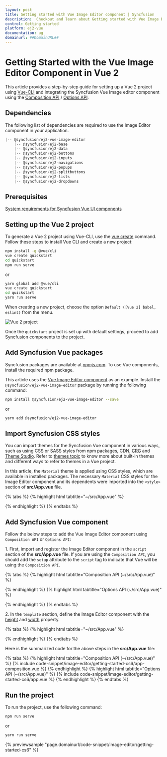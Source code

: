 ```yaml
---
layout: post
title: Getting started with Vue Image Editor component | Syncfusion
description:  Checkout and learn about Getting started with Vue Image Editor component of Syncfusion Essential JS 2 and more details.
control: Getting started 
platform: ej2-vue
documentation: ug
domainurl: ##DomainURL##
---
```


# Getting Started with the Vue Image Editor Component in Vue 2

This article provides a step-by-step guide for setting up a Vue 2 project using [Vue-CLI](https://cli.vuejs.org/) and integrating the Syncfusion Vue Image editor component using the [Composition API](https://vuejs.org/guide/introduction.html#composition-api) / [Options API](https://vuejs.org/guide/introduction.html#options-api).

## Dependencies

The following list of dependencies are required to use the Image Editor component in your application.

```js
|-- @syncfusion/ej2-vue-image-editor
    |-- @syncfusion/ej2-base
    |-- @syncfusion/ej2-data
    |-- @syncfusion/ej2-buttons
    |-- @syncfusion/ej2-inputs
    |-- @syncfusion/ej2-navigations
    |-- @syncfusion/ej2-popups
    |-- @syncfusion/ej2-splitbuttons
    |-- @syncfusion/ej2-lists
    |-- @syncfusion/ej2-dropdowns
```

## Prerequisites

[System requirements for Syncfusion Vue UI components](https://ej2.syncfusion.com/vue/documentation/system-requirements)

## Setting up the Vue 2 project

To generate a Vue 2 project using Vue-CLI, use the [vue create](https://cli.vuejs.org/#getting-started) command. Follow these steps to install Vue CLI and create a new project:

```bash
npm install -g @vue/cli
vue create quickstart
cd quickstart
npm run serve
```

or

```bash
yarn global add @vue/cli
vue create quickstart
cd quickstart
yarn run serve
```

When creating a new project, choose the option `Default ([Vue 2] babel, eslint)` from the menu.

![Vue 2 project](../appearance/images/vue2-terminal.png)

Once the `quickstart` project is set up with default settings, proceed to add Syncfusion components to the project.

## Add Syncfusion Vue packages

Syncfusion packages are available at [npmjs.com](https://www.npmjs.com/search?q=ej2-vue). To use Vue components, install the required npm package.

This article uses the [Vue Image Editor component](https://www.syncfusion.com/vue-components/vue-image-editor) as an example. Install the `@syncfusion/ej2-vue-image-editor` package by running the following command:

```bash
npm install @syncfusion/ej2-vue-image-editor --save
```
or

```bash
yarn add @syncfusion/ej2-vue-image-editor
```

## Import Syncfusion CSS styles

You can import themes for the Syncfusion Vue component in various ways, such as using CSS or SASS styles from npm packages, CDN, [CRG](https://crg.syncfusion.com/) and [Theme Studio](https://ej2.syncfusion.com/vue/documentation/appearance/theme-studio). Refer to [themes topic](https://ej2.syncfusion.com/vue/documentation/appearance/theme) to know more about built-in themes and different ways to refer to themes in a Vue project.

In this article, the `Material` theme is applied using CSS styles, which are available in installed packages. The necessary `Material` CSS styles for the Image Editor component and its dependents were imported into the `<style>` section of **src/App.vue** file.

{% tabs %}
{% highlight html tabtitle="~/src/App.vue" %}

<style>
@import "../node_modules/@syncfusion/ej2-base/styles/material.css";
@import "../node_modules/@syncfusion/ej2-buttons/styles/material.css";
@import "../node_modules/@syncfusion/ej2-splitbuttons/styles/material.css";
@import "../node_modules/@syncfusion/ej2-lists/styles/material.css";
@import "../node_modules/@syncfusion/ej2-popups/styles/material.css";
@import "../node_modules/@syncfusion/ej2-inputs/styles/material.css";
@import "../node_modules/@syncfusion/ej2-navigations/styles/material.css";
@import "../node_modules/@syncfusion/ej2-dropdowns/styles/material.css";
@import "../node_modules/@syncfusion/ej2-image-editor/styles/material.css";
</style>

{% endhighlight %}
{% endtabs %}

## Add Syncfusion Vue component

Follow the below steps to add the Vue Image Editor component using `Composition API` or `Options API`:

1\. First, import and register the Image Editor component in the `script` section of the **src/App.vue** file. If you are using the `Composition API`, you should add the `setup` attribute to the `script` tag to indicate that Vue will be using the `Composition API`.

{% tabs %}
{% highlight html tabtitle="Composition API (~/src/App.vue)" %}

<script setup>
import { ImageEditorComponent as EjsImageeditor } from "@syncfusion/ej2-vue-image-editor";
</script>

{% endhighlight %}
{% highlight html tabtitle="Options API (~/src/App.vue)" %}

<script>
import { ImageEditorComponent } from "@syncfusion/ej2-vue-image-editor";

export default {
  components: {
    'ejs-imageeditor': ImageEditorComponent
  }
}
</script>

{% endhighlight %}
{% endtabs %}

2\. In the `template` section, define the Image Editor component with the [height](https://ej2.syncfusion.com/vue/documentation/api/image-editor/#height) and [width](https://ej2.syncfusion.com/vue/documentation/api/image-editor/#width) property.

{% tabs %}
{% highlight html tabtitle="~/src/App.vue" %}

<template>
    <div>
    <ejs-imageeditor id="image-editor" height="350px" width="550px"></ejs-imageeditor>
    </div>
</template>

{% endhighlight %}
{% endtabs %}

Here is the summarized code for the above steps in the **src/App.vue** file:

{% tabs %}
{% highlight html tabtitle="Composition API (~/src/App.vue)" %}
{% include code-snippet/image-editor/getting-started-cs6/app-composition.vue %}
{% endhighlight %}
{% highlight html tabtitle="Options API (~/src/App.vue)" %}
{% include code-snippet/image-editor/getting-started-cs6/app.vue %}
{% endhighlight %}
{% endtabs %}

## Run the project

To run the project, use the following command:

```bash
npm run serve
```

or

```bash
yarn run serve
```
{% previewsample "page.domainurl/code-snippet/image-editor/getting-started-cs6" %}
